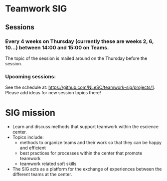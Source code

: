 # Teamwork SIG
## Sessions
### Every 4 weeks on Thursday (currently these are weeks 2, 6, 10...) between 14:00 and 15:00 on Teams.
The topic of the session is mailed around on the Thursday before the session.

### Upcoming sessions:
See the schedule at: https://github.com/NLeSC/teamwork-sig/projects/1. Please add ideas for new session topics there!


# SIG mission
* Learn and discuss methods that support teamwork within the escience center.
* Topics include: 
  - methods to organize teams and their work so that they can be happy and efficient
  - best practices for processes within the center that promote teamwork
  - teamwork related soft skills
* The SIG acts as a platform for the exchange of experiences between the different teams at the center.
